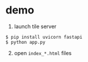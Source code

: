 # demo

1. launch tile server
```
$ pip install uvicorn fastapi
$ python app.py
```

2. open `index_*.html` files
